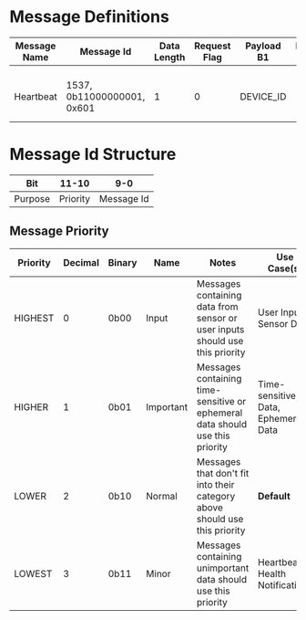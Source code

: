 # Message Definitions

| Message Name | Message Id | Data Length | Request Flag | Payload B1 | Payload B2 | Payload B3 | Payload B4 | Payload B5 | Payload B6 | Payload B7 | Payload B8 | Notes |
|---|---|---|---|---|---|---|---|---|---|---|---|---|
|   |   |   |   |   |   |   |   |   |   |   |   |   |
|   |   |   |   |   |   |   |   |   |   |   |   |   |
| Heartbeat | 1537, 0b11000000001, 0x601 | 1 | 0 | DEVICE_ID | - | - | - | - | - | - | - | Sent by every device every HEARTBEAT_MS milliseconds |


# Message Id Structure
| Bit     | 11-10    | 9-0        |
|---------|----------|------------|
| Purpose | Priority | Message Id |


## Message Priority



| Priority | Decimal | Binary | Name | Notes | Use Case(s) |
|---|---|---|---|---|---|
| HIGHEST | 0 | 0b00 | Input | Messages containing data from sensor or user inputs should use this priority | User Inputs, Sensor Data |
| HIGHER | 1 | 0b01 | Important | Messages containing time-sensitive or ephemeral data should use this priority | Time-sensitive Data, Ephemeral Data |
| LOWER | 2 | 0b10 | Normal | Messages that don't fit into their category above should use this priority | **Default** |
| LOWEST | 3 | 0b11 | Minor | Messages containing unimportant data should use this priority | Heartbeat / Health Notifications |
